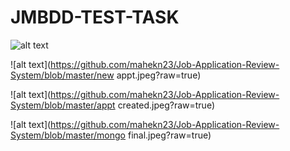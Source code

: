 # JMBDD-TEST-TASK


![alt text](https://github.com/mahekn23/Job-Application-Review-System/blob/master/initial.jpeg?raw=true)


![alt text](https://github.com/mahekn23/Job-Application-Review-System/blob/master/new appt.jpeg?raw=true)


![alt text](https://github.com/mahekn23/Job-Application-Review-System/blob/master/appt created.jpeg?raw=true)


![alt text](https://github.com/mahekn23/Job-Application-Review-System/blob/master/mongo final.jpeg?raw=true)
